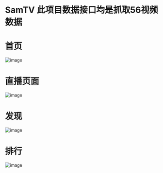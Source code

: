 # SamTV  此项目数据接口均是抓取56视频数据
# 首页
![image](https://github.com/348446059/SamTV/blob/master/SamTV/SamTV/Classes/screenshots/1.jpg)
# 直播页面
![image](https://github.com/348446059/SamTV/blob/master/SamTV/SamTV/Classes/screenshots/2.jpg)
# 发现
![image](https://github.com/348446059/SamTV/blob/master/SamTV/SamTV/Classes/screenshots/3.jpg)
# 排行
![image](https://github.com/348446059/SamTV/blob/master/SamTV/SamTV/Classes/screenshots/4.jpg)
